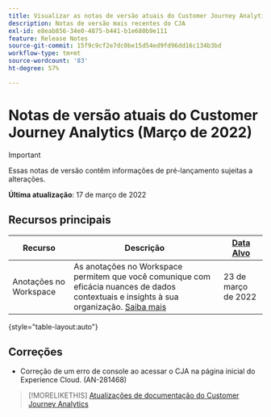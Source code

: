 ```yaml
---
title: Visualizar as notas de versão atuais do Customer Journey Analytics
description: Notas de versão mais recentes do CJA
exl-id: e8eab856-34e0-4875-b441-b1e680b9e111
feature: Release Notes
source-git-commit: 15f9c9cf2e7dc0be15d54ed9fd96dd16c134b3bd
workflow-type: tm+mt
source-wordcount: '83'
ht-degree: 57%

---
```


# Notas de versão atuais do Customer Journey Analytics (Março de 2022)

>[!IMPORTANT]
>
>Essas notas de versão contêm informações de pré-lançamento sujeitas a alterações.

**Última atualização**: 17 de março de 2022

## Recursos principais

| Recurso | Descrição | [Data Alvo](/help/release-notes/releases.md) |
| ----------- | ---------- | ----- |
| Anotações no Workspace | As anotações no Workspace permitem que você comunique com eficácia nuances de dados contextuais e insights à sua organização. [Saiba mais](/help/components/annotations/overview.md) | 23 de março de 2022 |

{style=&quot;table-layout:auto&quot;}

## Correções

* Correção de um erro de console ao acessar o CJA na página inicial do Experience Cloud. (AN-281468)

>[!MORELIKETHIS]
>[Atualizações de documentação do Customer Journey Analytics](/help/release-notes/doc-changes.md)
